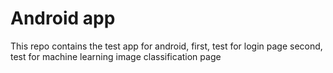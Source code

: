 # Android app

This repo contains the test app for android,
first, test for login page
second, test for machine learning image classification page
